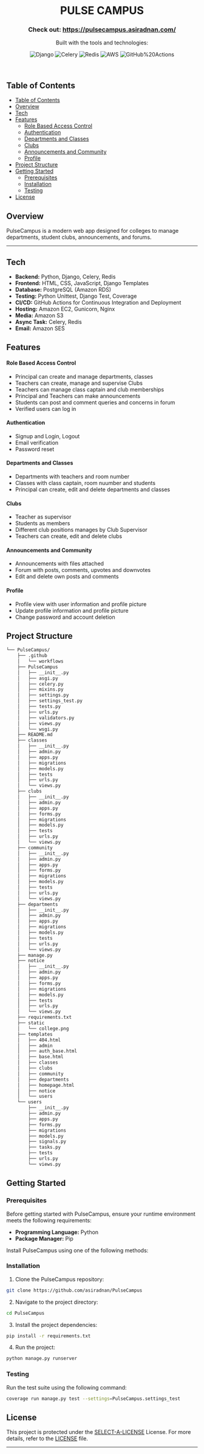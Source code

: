<p align="center"><h1 align="center">PULSE CAMPUS</h1></p>
<h3 align="center">
Check out: <a href="https://pulsecampus.asiradnan.com/">https://pulsecampus.asiradnan.com/</a>
</h3>
<p align="center">Built with the tools and technologies:</p>
<p align="center">
    <img src="https://img.shields.io/badge/Django-092E20.svg?style=for-the-badge&logo=Django&logoColor=white" alt="Django">
    <img src="https://img.shields.io/badge/Celery-37814A.svg?style=for-the-badge&logo=Celery&logoColor=white" alt="Celery">
    <img src="https://img.shields.io/badge/Redis-DC382D.svg?style=for-the-badge&logo=Redis&logoColor=white" alt="Redis">
    <img src="https://img.shields.io/badge/AWS-232F3E?style=for-the-badge&logo=amazonwebservices&logoColor=white" alt="AWS">
	<img src="https://img.shields.io/badge/GitHub%20Actions-2088FF.svg?style=for-the-badge&logo=GitHub-Actions&logoColor=white" alt="GitHub%20Actions">
    
</p>
<br>

##  Table of Contents

- [Table of Contents](#table-of-contents)
- [Overview](#overview)
- [Tech](#tech)
- [Features](#features)
    - [Role Based Access Control](#role-based-access-control)
    - [Authentication](#authentication)
    - [Departments and Classes](#departments-and-classes)
    - [Clubs](#clubs)
    - [Announcements and Community](#announcements-and-community)
    - [Profile](#profile)
- [Project Structure](#project-structure)
- [Getting Started](#getting-started)
  - [Prerequisites](#prerequisites)
  - [Installation](#installation)
  - [Testing](#testing)
- [License](#license)
##  Overview
 PulseCampus is a modern web app designed for colleges to manage departments, student clubs, announcements, and forums.

---

## Tech
- **Backend:** Python, Django, Celery, Redis
- **Frontend:** HTML, CSS, JavaScript, Django Templates
- **Database:** PostgreSQL (Amazon RDS)
- **Testing:** Python Unittest, Django Test, Coverage
- **CI/CD:** GitHub Actions for Continuous Integration and Deployment 
- **Hosting:** Amazon EC2, Gunicorn, Nginx
- **Media:** Amazon S3
- **Async Task:** Celery, Redis
- **Email:** Amazon SES


##  Features

#### Role Based Access Control
- Principal can create and manage departments, classes
- Teachers can create, manage and supervise Clubs
- Teachers can manage class captain and club memberships
- Principal and Teachers can make announcements
- Students can post and comment queries and concerns in forum
- Verified users can log in
  
#### Authentication
- Signup and Login, Logout
- Email verification
- Password reset 

#### Departments and Classes
- Departments with teachers and room number
- Classes with class captain, room nuumber and students
- Principal can create, edit and delete departments and classes
#### Clubs
- Teacher as supervisor
- Students as members
- Different club positions manages by Club Supervisor
- Teachers can create, edit and delete clubs

#### Announcements and Community
- Announcements with files attached
- Forum with posts, comments, upvotes and downvotes
- Edit and delete own posts and comments

#### Profile
- Profile view with user information and profile picture
- Update profile information and profile picture
- Change password and account deletion


##  Project Structure

```sh
└── PulseCampus/
    ├── .github
    │   └── workflows
    ├── PulseCampus
    │   ├── __init__.py
    │   ├── asgi.py
    │   ├── celery.py
    │   ├── mixins.py
    │   ├── settings.py
    │   ├── settings_test.py
    │   ├── tests.py
    │   ├── urls.py
    │   ├── validators.py
    │   ├── views.py
    │   └── wsgi.py
    ├── README.md
    ├── classes
    │   ├── __init__.py
    │   ├── admin.py
    │   ├── apps.py
    │   ├── migrations
    │   ├── models.py
    │   ├── tests
    │   ├── urls.py
    │   └── views.py
    ├── clubs
    │   ├── __init__.py
    │   ├── admin.py
    │   ├── apps.py
    │   ├── forms.py
    │   ├── migrations
    │   ├── models.py
    │   ├── tests
    │   ├── urls.py
    │   └── views.py
    ├── community
    │   ├── __init__.py
    │   ├── admin.py
    │   ├── apps.py
    │   ├── forms.py
    │   ├── migrations
    │   ├── models.py
    │   ├── tests
    │   ├── urls.py
    │   └── views.py
    ├── departments
    │   ├── __init__.py
    │   ├── admin.py
    │   ├── apps.py
    │   ├── migrations
    │   ├── models.py
    │   ├── tests
    │   ├── urls.py
    │   └── views.py
    ├── manage.py
    ├── notice
    │   ├── __init__.py
    │   ├── admin.py
    │   ├── apps.py
    │   ├── forms.py
    │   ├── migrations
    │   ├── models.py
    │   ├── tests
    │   ├── urls.py
    │   └── views.py
    ├── requirements.txt
    ├── static
    │   └── college.png
    ├── templates
    │   ├── 404.html
    │   ├── admin
    │   ├── auth_base.html
    │   ├── base.html
    │   ├── classes
    │   ├── clubs
    │   ├── community
    │   ├── departments
    │   ├── homepage.html
    │   ├── notice
    │   └── users
    └── users
        ├── __init__.py
        ├── admin.py
        ├── apps.py
        ├── forms.py
        ├── migrations
        ├── models.py
        ├── signals.py
        ├── tasks.py
        ├── tests
        ├── urls.py
        └── views.py
```

##  Getting Started

###  Prerequisites

Before getting started with PulseCampus, ensure your runtime environment meets the following requirements:

- **Programming Language:** Python
- **Package Manager:** Pip


Install PulseCampus using one of the following methods:

###  Installation

1. Clone the PulseCampus repository:
```sh
git clone https://github.com/asiradnan/PulseCampus
```

2. Navigate to the project directory:
```sh
cd PulseCampus
```

3. Install the project dependencies:
```sh
pip install -r requirements.txt
```
4. Run the project:
```sh
python manage.py runserver
```

###  Testing
Run the test suite using the following command:
```sh
coverage run manage.py test --settings=PulseCampus.settings_test
```

##  License

This project is protected under the [SELECT-A-LICENSE](https://choosealicense.com/licenses) License. For more details, refer to the [LICENSE](https://choosealicense.com/licenses/) file.

---
